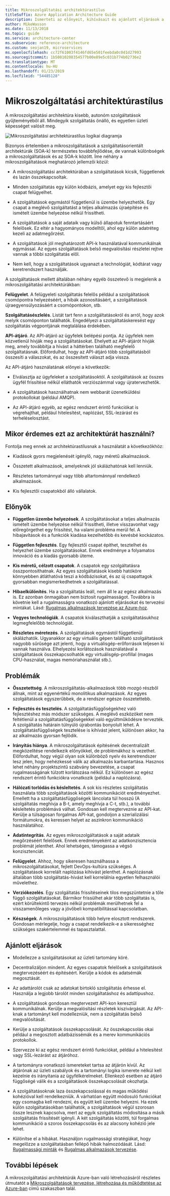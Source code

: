 ```yaml
---
title: Mikroszolgáltatási architektúrastílus
titleSuffix: Azure Application Architecture Guide
description: Ismerteti az előnyeit, kihívásait és ajánlott eljárások a mikroszolgáltatás-architektúrákat az Azure-ban.
author: MikeWasson
ms.date: 11/13/2018
ms.topic: guide
ms.service: architecture-center
ms.subservice: reference-architecture
ms.custom: seojan19, microservices
ms.openlocfilehash: cc72f61003f4146fd65e501feebda0c0d1d27993
ms.sourcegitcommit: 1b50810208354577b00e89e5c031b774b02736e2
ms.translationtype: MT
ms.contentlocale: hu-HU
ms.lasthandoff: 01/23/2019
ms.locfileid: "54485128"
---
```

# <a name="microservices-architecture-style"></a>Mikroszolgáltatási architektúrastílus

A mikroszolgáltatási architektúra kisebb, autonóm szolgáltatások gyűjteményéből áll. Mindegyik szolgáltatás önálló, és egyetlen üzleti képességet valósít meg.

![Mikroszolgáltatási architektúrastílus logikai diagramja](./images/microservices-logical.svg)

Bizonyos értelemben a mikroszolgáltatások a szolgáltatásorientált architektúrák (SOA-k) természetes továbbfejlődése, de vannak különbségek a mikroszolgáltatások és az SOA-k között. Íme néhány a mikroszolgáltatások meghatározó jellemzői közül:

- A mikroszolgáltatási architektúrában a szolgáltatások kicsik, függetlenek és lazán összekapcsoltak.

- Minden szolgáltatás egy külön kódbázis, amelyet egy kis fejlesztői csapat felügyelhet.

- A szolgáltatások egymástól függetlenül is üzembe helyezhetők. Egy csapat a meglévő szolgáltatást a teljes alkalmazás újraépítése és ismételt üzembe helyezése nélkül frissítheti.

- A szolgáltatások a saját adataik vagy külső állapotuk fenntartásáért felelősek. Ez eltér a hagyományos modelltől, ahol egy külön adatréteg kezeli az adatmegőrzést.

- A szolgáltatások jól meghatározott API-k használatával kommunikálnak egymással. Az egyes szolgáltatások belső megvalósítási részletei rejtve vannak a többi szolgáltatás elől.

- Nem kell, hogy a szolgáltatások ugyanazt a technológiát, kódtárat vagy keretrendszert használják.

A szolgáltatások mellett általában néhány egyéb összetevő is megjelenik a mikroszolgáltatási architektúrákban:

**Felügyelet**. A felügyeleti szolgáltatás felelős például a szolgáltatások csomópontra helyezéséért, a hibák azonosításáért, a szolgáltatások újraegyensúlyozásáért a csomópontokon, stb.

**Szolgáltatásészlelés**. Listát tart fenn a szolgáltatásokról és arról, hogy azok melyik csomóponton találhatók. Engedélyezi a szolgáltatáskeresést egy szolgáltatás végpontjának megtalálása érdekében.

**API-átjáró**. Az API-átjáró az ügyfelek belépési pontja. Az ügyfelek nem közvetlenül hívják meg a szolgáltatásokat. Ehelyett az API-átjárót hívják meg, amely továbbítja a hívást a háttérben található megfelelő szolgáltatásnak. Előfordulhat, hogy az API-átjáró több szolgáltatásból összesíti a válaszokat, és az összesített választ adja vissza.

Az API-átjáró használatának előnyei a következők:

- Elválasztja az ügyfeleket a szolgáltatásoktól. A szolgáltatások az összes ügyfél frissítése nélkül elláthatók verziószámmal vagy újratervezhetők.

- A szolgáltatások használhatnak nem webbarát üzenetküldési protokollokat (például AMQP).

- Az API-átjáró egyéb, az egész rendszert érintő funkciókat is végrehajthat, például hitelesítést, naplózást, SSL-lezárást és terheléselosztást.

## <a name="when-to-use-this-architecture"></a>Mikor érdemes ezt az architektúrát használni?

Fontolja meg ennek az architektúrastílusnak a használatát a következőkhöz:

- Kiadások gyors megjelenését igénylő, nagy méretű alkalmazások.

- Összetett alkalmazások, amelyeknek jól skálázhatónak kell lenniük.

- Részletes tartománnyal vagy több altartománnyal rendelkező alkalmazások.

- Kis fejlesztői csapatokból álló vállalatok.

## <a name="benefits"></a>Előnyök

- **Független üzembe helyezések**. A szolgáltatásokat a teljes alkalmazás ismételt üzembe helyezése nélkül frissítheti, illetve visszavonhat vagy előregörgethet egy frissítést, ha valami probléma merül fel. A hibajavítások és a funkciók kiadása kezelhetőbb és kevésbé kockázatos.

- **Független fejlesztés**. Egy fejlesztői csapat építhet, tesztelhet és helyezhet üzembe szolgáltatásokat. Ennek eredménye a folyamatos innováció és a kiadás gyorsabb üteme.

- **Kis méretű, célzott csapatok**. A csapatok egy szolgáltatásra összpontosíthatnak. Az egyes szolgáltatások kisebb hatóköre könnyebben átláthatóvá teszi a kódbázisokat, és az új csapattagok gyorsabban megismerkedhetnek a szolgáltatással.

- **Hibaelkülönítés**. Ha a szolgáltatás leáll, nem áll le az egész alkalmazás is. Ez azonban önmagában nem biztosít rugalmasságot. Továbbra is követnie kell a rugalmasságra vonatkozó ajánlott eljárásokat és tervezési mintákat. Lásd: [Rugalmas alkalmazások tervezése az Azure-hoz][resiliency-overview].

- **Vegyes technológiák**. A csapatok kiválaszthatják a szolgáltatásukhoz legmegfelelőbb technológiát.

- **Részletes méretezés**. A szolgáltatások egymástól függetlenül skálázhatók. Ugyanakkor az egy virtuális gépen található szolgáltatások nagyobb sűrűsége azt jelenti, hogy a virtuálisgép-erőforrások teljesen ki vannak használva. Elhelyezési korlátozások használatával a szolgáltatások összekapcsolhatók egy virtuálisgép-profillal (magas CPU-használat, magas memóriahasználat stb.).

## <a name="challenges"></a>Problémák

- **Összetettség**. A mikroszolgáltatás-alkalmazások több mozgó részből állnak, mint az egyenértékű monolitikus alkalmazások. Az egyes szolgáltatások egyszerűbbek, de a rendszer egésze összetettebb.

- **Fejlesztés és tesztelés**. A szolgáltatásfüggőségekhez való fejlesztéshez más módszer szükséges. A meglévő eszközöket nem feltétlenül a szolgáltatásfüggőségekkel való együttműködésre tervezték. A szolgáltatás határain túlnyúló újrabontás bonyolult lehet. A szolgáltatásfüggőségek tesztelése is kihívást jelent, különösen akkor, ha az alkalmazás gyorsan fejlődik.

- **Irányítás hiánya**. A mikroszolgáltatások építésének decentralizált megközelítése rendelkezik előnyökkel, de problémákhoz is vezethet. Előfordulhat, hogy végül olyan sok különböző nyelv és keretrendszer lesz jelen, hogy nehézkessé válik az alkalmazás karbantartása. Hasznos lehet néhány projektszintű szabvány bevezetése, a csapat rugalmasságának túlzott korlátozása nélkül. Ez különösen az egész rendszert érintő funkciókra vonatkozik (például a naplózásra).

- **Hálózati torlódás és késleltetés**. A sok kis részletes szolgáltatás használata több szolgáltatások közötti kommunikációt eredményezhet. Emellett ha a szolgáltatásfüggőségek láncolata túl hosszú (A szolgáltatás meghívja a B-t, amely meghívja a C-t, stb.), a további késleltetés problémává válhat. Gondosan kell megterveznie az API-kat. Kerülje a túlságosan forgalmas API-kat, gondoljon a szerializálási formátumokra, és keressen helyet az aszinkron kommunikáció használatához.

- **Adatintegritás**. Az egyes mikroszolgáltatások a saját adataik megőrzéséért felelősek. Ennek eredményeként az adatkonzisztencia problémát jelenthet. Ahol lehetséges, támogassa a végső konzisztenciát.

- **Felügyelet**. Ahhoz, hogy sikeresen használhassa a mikroszolgáltatásokat, fejlett DevOps-kultúra szükséges. A szolgáltatások korrelált naplózása kihívást jelenthet. A naplózásnak általában több szolgáltatás-hívást kell korrelálnia egyetlen felhasználói művelethez.

- **Verziókezelés**. Egy szolgáltatás frissítéseinek tilos megszüntetnie a tőle függő szolgáltatásokat. Bármikor frissülhet akár több szolgáltatás is, ezért körültekintő tervezés nélkül problémák merülhetnek fel a visszamenőleges vagy a jövőbeli kompatibilitással kapcsolatban.

- **Készségek**. A mikroszolgáltatások több helyre elosztott rendszerek. Gondosan mérlegelje, hogy a csapat rendelkezik-e a sikerességhez szükséges szakértelemmel és tapasztalattal.

## <a name="best-practices"></a>Ajánlott eljárások

- Modellezze a szolgáltatásokat az üzleti tartomány köré.

- Decentralizáljon mindent. Az egyes csapatok felelősek a szolgáltatások megtervezéséért és építéséért. Kerülje a kódok és adatsémák megosztását.

- Az adattárolót csak az adatokat birtokló szolgáltatás érhesse el. Használja a legjobb tárolót minden szolgáltatáshoz és adattípushoz.

- A szolgáltatások gondosan megtervezett API-kon keresztül kommunikálnak. Kerülje a megvalósítási részletek kiszivárgását. Az API-knak a tartományt kell modellezniük, nem a szolgáltatás belső megvalósítását.

- Kerülje a szolgáltatások összekapcsolását. Az összekapcsolás okai például a megosztott adatbázissémák és a merev kommunikációs protokollok.

- Szervezze ki az egész rendszert érintő funkciókat, például a hitelesítést vagy SSL-lezárást az átjáróhoz.

- A tartományra vonatkozó ismereteket tartsa az átjárón kívül. Az átjárónak az üzleti szabályok és a tartományi logika ismerete nélkül kell kezelnie és irányítania az ügyfélkérelmeket. Ellenkező esetben az átjáró függőségé válik és a szolgáltatások összekapcsolását okozhatja.

- A szolgáltatásoknak laza összekapcsolással és magas működési kohézióval kell rendelkezniük. A várhatóan együtt módosuló funkciókat egy csomagba kell rendezni, és együtt kell üzembe helyezni. Ha ezek külön szolgáltatásokban találhatók, a szolgáltatások végül szorosan össze lesznek kapcsolva, mert az egyik szolgáltatás módosítása a másik szolgáltatás frissítését igényli. A két szolgáltatás közötti, túl forgalmas kommunikáció a szoros összekapcsolás és az alacsony kohézió jele lehet.

- Különítse el a hibákat. Használjon rugalmassági stratégiákat, hogy megelőzze a szolgáltatásban fellépő hibák halmozódását. Lásd: [Rugalmassági minták][resiliency-patterns] és [Rugalmas alkalmazások tervezése][resiliency-overview].

## <a name="next-steps"></a>További lépések

A mikroszolgáltatási architektúrák Azure-ban való létrehozásáról részletes útmutatót a [Mikroszolgáltatások tervezése, létrehozása és működtetése az Azure-ban](../../microservices/index.md) című szakaszban talál.

<!-- links -->

[resiliency-overview]: ../../resiliency/index.md
[resiliency-patterns]: ../../patterns/category/resiliency.md
